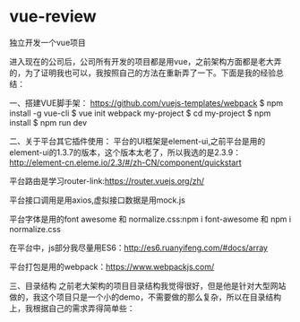 # vue-review
独立开发一个vue项目

进入现在的公司后，公司所有开发的项目都是用vue，之前架构方面都是老大弄的，为了证明我也可以，我按照自己的方法在重新弄了一下。下面是我的经验总结：

一、搭建VUE脚手架： https://github.com/vuejs-templates/webpack 
$ npm install -g vue-cli
$ vue init webpack my-project
$ cd my-project
$ npm install
$ npm run dev

二、关于平台其它插件使用：
平台的UI框架是element-ui,之前平台是用的element-ui的1.3.7的版本，这个版本太老了，所以我选的是2.3.9：http://element-cn.eleme.io/2.3/#/zh-CN/component/quickstart

平台路由是学习router-link:https://router.vuejs.org/zh/

平台接口调用是用axios,虚拟接口数据是用mock.js

平台字体是用的font awesome 和 normalize.css:npm i font-awesome 和 npm i normalize.css

在平台中，js部分我尽量用ES6：http://es6.ruanyifeng.com/#docs/array

平台打包是用的webpack：https://www.webpackjs.com/

三、目录结构
之前老大架构的项目目录结构我觉得很好，但是他是针对大型网站做的，我这个项目只是一个小的demo，不需要做的那么复杂，所以在目录结构上，我根据自己的需求弄得简单些：






